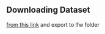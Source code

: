 ## Downloading Dataset

[from this link](http://vis-www.cs.umass.edu/lfw/#download) and export to lfw folder 